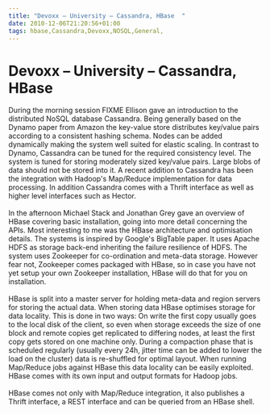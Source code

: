 ```yaml
---
title: "Devoxx – University – Cassandra, HBase  "
date: 2010-12-06T21:20:56+01:00
tags: hbase,Cassandra,Devoxx,NOSQL,General,
---
```


# Devoxx – University – Cassandra, HBase  


During the morning session FIXME Ellison gave an introduction to the distributed NoSQL database Cassandra. Being 
generally based on the Dynamo paper from Amazon the key-value store distributes key/value pairs according to a 
consistent hashing schema. Nodes can be added dynamically making the system well suited for elastic scaling. In 
contrast to Dynamo, Cassandra can be tuned for the required consistency level. The system is tuned for storing 
moderately sized key/value pairs. Large blobs of data should not be stored into it. A recent addition to Cassandra has 
been the integration with Hadoop's Map/Reduce implementation for data processing. In addition Cassandra comes with a 
Thrift interface as well as higher level interfaces such as Hector.<br><br>In the afternoon Michael Stack and Jonathan 
Grey gave an overview of HBase covering basic installation, going into more detail concerning the APIs. Most 
interesting to me was the HBase architecture and optimisation details. The systems is inspired by Google's BigTable 
paper. It uses Apache HDFS as storage back-end inheriting the failure resilience of HDFS. The system uses Zookeeper for 
co-ordination and meta-data storage. However fear not, Zookeeper comes packaged with HBase, so in case you have not yet 
setup your own Zookeeper installation, HBase will do that for you on installation.<br><br>HBase is split into a master 
server for holding meta-data and region servers for storing the actual data. When storing data HBase optimises storage 
for data locality. This is done in two ways: On write the first copy usually goes to the local disk of the client, so 
even when storage exceeds the size of one block and remote copies get replicated to differing nodes, at least the first 
copy gets stored on one machine only. During a compaction phase that is scheduled regularly (usually every 24h, jitter 
time can be added to lower the load on the cluster) data is re-shuffled for optimal layout. When running Map/Reduce 
jobs against HBase this data locality can be easily exploited. HBase comes with its own input and output formats for 
Hadoop jobs.<br><br>HBase comes not only with Map/Reduce integration, it also publishes a Thrift interface, a REST 
interface and can be queried from an HBase shell.<br>
